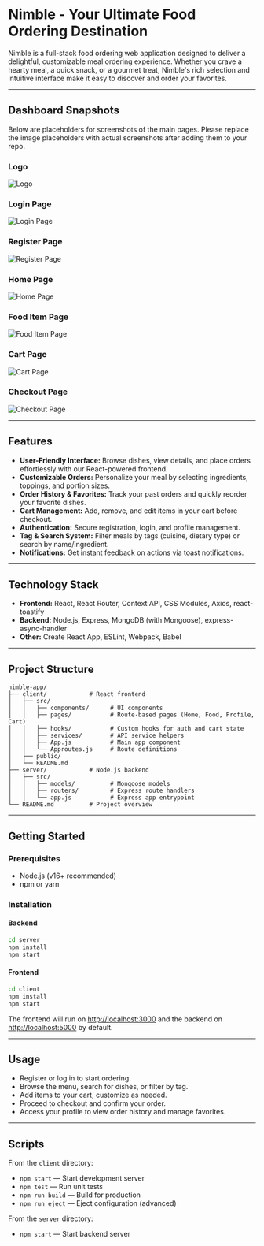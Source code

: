 # Nimble - Your Ultimate Food Ordering Destination

Nimble is a full-stack food ordering web application designed to deliver a delightful, customizable meal ordering experience. Whether you crave a hearty meal, a quick snack, or a gourmet treat, Nimble's rich selection and intuitive interface make it easy to discover and order your favorites.

---

## Dashboard Snapshots

Below are placeholders for screenshots of the main pages. Please replace the image placeholders with actual screenshots after adding them to your repo.

### Logo

![Logo](screenshots/logo.png)

### Login Page

![Login Page](screenshots/login_page.png)  

### Register Page

![Register Page](screenshots/registration_page.png)  

### Home Page

![Home Page](screenshots/home_page.png)  

### Food Item Page

![Food Item Page](screenshots/food_item_page.png)  

### Cart Page

![Cart Page](screenshots/cart_page.png)  

### Checkout Page

![Checkout Page](screenshots/checkout_page.png)  

---

## Features

- **User-Friendly Interface:** Browse dishes, view details, and place orders effortlessly with our React-powered frontend.
- **Customizable Orders:** Personalize your meal by selecting ingredients, toppings, and portion sizes.
- **Order History & Favorites:** Track your past orders and quickly reorder your favorite dishes.
- **Cart Management:** Add, remove, and edit items in your cart before checkout.
- **Authentication:** Secure registration, login, and profile management.
- **Tag & Search System:** Filter meals by tags (cuisine, dietary type) or search by name/ingredient.
- **Notifications:** Get instant feedback on actions via toast notifications.

---

## Technology Stack

- **Frontend:** React, React Router, Context API, CSS Modules, Axios, react-toastify
- **Backend:** Node.js, Express, MongoDB (with Mongoose), express-async-handler
- **Other:** Create React App, ESLint, Webpack, Babel

---

## Project Structure

```
nimble-app/
├── client/            # React frontend
│   ├── src/
│   │   ├── components/      # UI components
│   │   ├── pages/           # Route-based pages (Home, Food, Profile, Cart)
│   │   ├── hooks/           # Custom hooks for auth and cart state
│   │   ├── services/        # API service helpers
│   │   ├── App.js           # Main app component
│   │   └── Approutes.js     # Route definitions
│   ├── public/
│   └── README.md
├── server/            # Node.js backend
│   ├── src/
│   │   ├── models/          # Mongoose models
│   │   ├── routers/         # Express route handlers
│   │   └── app.js           # Express app entrypoint
└── README.md          # Project overview
```

---

## Getting Started

### Prerequisites

- Node.js (v16+ recommended)
- npm or yarn

### Installation

#### Backend

```bash
cd server
npm install
npm start
```

#### Frontend

```bash
cd client
npm install
npm start
```

The frontend will run on [http://localhost:3000](http://localhost:3000) and the backend on [http://localhost:5000](http://localhost:5000) by default.

---

## Usage

- Register or log in to start ordering.
- Browse the menu, search for dishes, or filter by tag.
- Add items to your cart, customize as needed.
- Proceed to checkout and confirm your order.
- Access your profile to view order history and manage favorites.

---

## Scripts

From the `client` directory:

- `npm start` — Start development server
- `npm test` — Run unit tests
- `npm run build` — Build for production
- `npm run eject` — Eject configuration (advanced)

From the `server` directory:

- `npm start` — Start backend server
